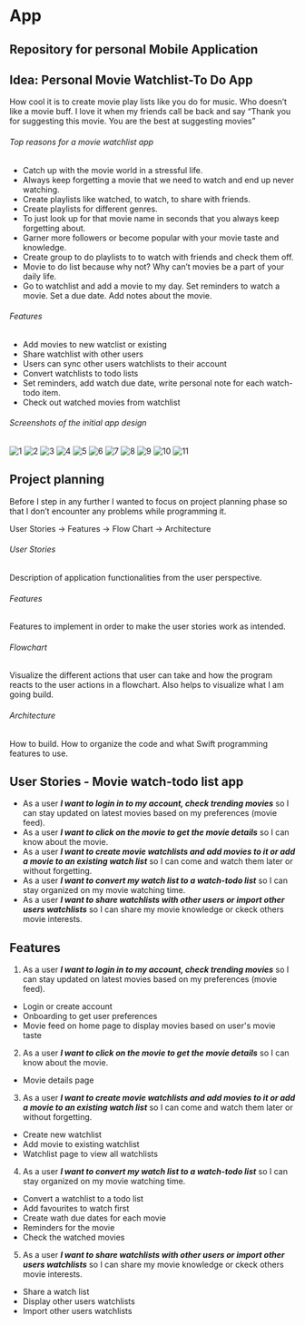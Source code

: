 # App
## Repository for personal Mobile Application

## Idea: Personal Movie Watchlist-To Do App

How cool it is to create movie play lists like you do for music. Who doesn’t like a movie buff. I love it when my friends call be back and say “Thank you for suggesting this movie. You are the best at suggesting movies”

###### Top reasons for a movie watchlist app

* Catch up with the movie world in a stressful life.
* Always keep forgetting a movie that we need to watch and end up never watching.
* Create playlists like watched, to watch, to share with friends.
* Create playlists for different genres.
* To just look up for that movie name in seconds that you always keep forgetting about.
* Garner more followers or become popular with your movie taste and knowledge.
* Create group to do playlists to to watch with friends and check them off.
* Movie to do list because why not? Why can’t movies be a part of your daily life.
* Go to watchlist and add a movie to my day. Set reminders to watch a movie. Set a due date. Add notes about the movie.

###### Features
* Add movies to new watclist or existing
* Share watchlist with other users
* Users can sync other users watchlists to their account
* Convert watchlists to todo lists
* Set reminders, add watch due date, write personal note for each watch-todo item.
* Check out watched movies from watchlist

###### Screenshots of the initial app design

![1](https://user-images.githubusercontent.com/21018138/195381972-709a1ae3-72ae-4607-a44a-a7ab642ae61e.png)
![2](https://user-images.githubusercontent.com/21018138/195381973-a9e30fd6-c355-4b63-8493-f7313ac467d1.png)
![3](https://user-images.githubusercontent.com/21018138/195381975-95c1f739-7d7c-4d2c-a158-ba0dc058f1ae.png)
![4](https://user-images.githubusercontent.com/21018138/195381978-27d4fb7e-3fc7-4799-b905-2ac3de0305a8.png)
![5](https://user-images.githubusercontent.com/21018138/195381981-848674fc-531f-49ce-b013-c923a480e934.png)
![6](https://user-images.githubusercontent.com/21018138/195381984-34722581-7d77-47d2-a54e-248a9c5c066f.png)
![7](https://user-images.githubusercontent.com/21018138/195381989-4d93e50b-6da5-451b-8b7a-c2b7b562acd3.png)
![8](https://user-images.githubusercontent.com/21018138/195381991-99dcc622-2af2-4be9-ae0e-1bfbf17df33a.png)
![9](https://user-images.githubusercontent.com/21018138/195381994-005e8d14-b47c-4f14-9da4-c09d11dd6d63.png)
![10](https://user-images.githubusercontent.com/21018138/195381996-b4c4a259-0a57-431d-b604-eeee9c61a67b.png)
![11](https://user-images.githubusercontent.com/21018138/195381998-e8dba688-c73d-4f99-9a16-8758d87f5d70.png)

## Project planning
Before I step in any further I wanted to focus on project planning phase so that I don’t encounter any problems while programming it.

User Stories -> Features -> Flow Chart -> Architecture

###### User Stories

Description of application functionalities from the user perspective.

###### Features
Features to implement in order to make the user stories work as intended.

###### Flowchart
Visualize the different actions that user can take and how the program reacts to the user actions in a flowchart. Also helps to visualize what I am going build.

###### Architecture
How to build. How to organize the code and what Swift programming features to use.

## User Stories - Movie watch-todo list app

* As a user **_I want to login in to my account, check trending movies_** so I can stay updated on latest movies based on my preferences (movie feed).
* As a user **_I want to click on the movie to get the movie details_** so I can know about the movie.
* As a user **_I want to create movie watchlists and add movies to it or add a movie to an existing watch list_** so I can come and watch them later or without forgetting.
* As a user **_I want to convert my watch list to a watch-todo list_** so I can stay organized on my movie watching time.
* As a user **_I want to share watchlists with other users or import other users watchlists_** so I can share my movie knowledge or ckeck others movie interests.

## Features

1. As a user **_I want to login in to my account, check trending movies_** so I can stay updated on latest movies based on my preferences (movie feed).
  - Login or create account
  - Onboarding to get user preferences
  - Movie feed on home page to display movies based on user's movie taste

2. As a user **_I want to click on the movie to get the movie details_** so I can know about the movie.
  - Movie details page

3. As a user **_I want to create movie watchlists and add movies to it or add a movie to an existing watch list_** so I can come and watch them later or without forgetting.
  - Create new watchlist
  - Add movie to existing watchlist
  - Watchlist page to view all watchlists

4. As a user **_I want to convert my watch list to a watch-todo list_** so I can stay organized on my movie watching time.
  - Convert a watchlist to a todo list
  - Add favourites to watch first
  - Create wath due dates for each movie
  - Reminders for the movie
  - Check the watched movies

5. As a user **_I want to share watchlists with other users or import other users watchlists_** so I can share my movie knowledge or ckeck others movie interests.
  - Share a watch list
  - Display other users watchlists
  - Import other users watchlists













